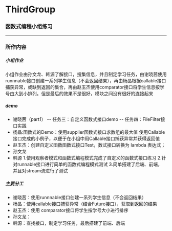 # ThirdGroup
### 函数式编程小组练习
-----
### 所作内容
##### 小组作业
小组作业由孙文龙、韩源了解接口，搜集信息，并且制定学习任务，由谢晓茜使用runnnable接口创建一系列学生信息（不会返回结果），再由杨晶根据callable接口捕获异常，或缺到返回的集合，再由赵玉杰使用comparator接口将学生信息按学号由大到小排列。但是最后的效果不是很好，模块之间没有很好的连接起来
##### demo
- 谢晓茜（part1）
-- 任务三：自定义函数式接口demo
-- 任务四：FileFilter接口实践
- 杨晶:函数式的Demo：使用supplier函数式接口求数组的最大值
       使用Callable接口完成的小例子，以便于在小组中用Callable接口捕获异常并获得返回值
- 赵玉杰：创建自定义函数函数式接口Test，数式接口转换为 lambda 表达式；
- 孙文龙
- 韩源
   1.使用观察者模式和函数式编程模式完成了自定义的函数式接口练习 
   2.针对runnable接口进行简单的函数式编程模式测试 
   3.简单搭建了后端、前端，并且对stream流进行了测试
##### 主要分工
- 谢晓茜：使用runnnable接口创建一系列学生信息（不会返回结果）
- 杨晶：使用callable接口捕获异常（结合Future接口），获取到返回的结果
- 赵玉杰：使用 comparator接口将学生按学号大小进行排序
- 孙文龙：
- 韩源：查找接口，制定学习任务，最后搭建了前端、后端
